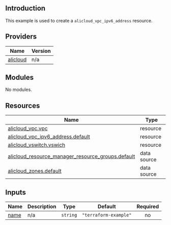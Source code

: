 <!-- BEGIN_TF_DOCS -->
## Introduction

This example is used to create a `alicloud_vpc_ipv6_address` resource.

## Providers

| Name | Version |
|------|---------|
| <a name="provider_alicloud"></a> [alicloud](#provider\_alicloud) | n/a |

## Modules

No modules.

## Resources

| Name | Type |
|------|------|
| [alicloud_vpc.vpc](https://registry.terraform.io/providers/aliyun/alicloud/latest/docs/resources/vpc) | resource |
| [alicloud_vpc_ipv6_address.default](https://registry.terraform.io/providers/aliyun/alicloud/latest/docs/resources/vpc_ipv6_address) | resource |
| [alicloud_vswitch.vswich](https://registry.terraform.io/providers/aliyun/alicloud/latest/docs/resources/vswitch) | resource |
| [alicloud_resource_manager_resource_groups.default](https://registry.terraform.io/providers/aliyun/alicloud/latest/docs/data-sources/resource_manager_resource_groups) | data source |
| [alicloud_zones.default](https://registry.terraform.io/providers/aliyun/alicloud/latest/docs/data-sources/zones) | data source |

## Inputs

| Name | Description | Type | Default | Required |
|------|-------------|------|---------|:--------:|
| <a name="input_name"></a> [name](#input\_name) | n/a | `string` | `"terraform-example"` | no |
<!-- END_TF_DOCS -->    